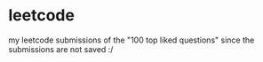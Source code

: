 # leetcode
my leetcode submissions of the "100 top liked questions" since the submissions are not saved :/
